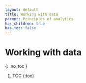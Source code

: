 ```yaml
---
layout: default
title: Working with data
parent: Principles of analytics
has_children: true
has_toc: false
---
```



# Working with data
{: .no_toc }

1. TOC
{:toc}

